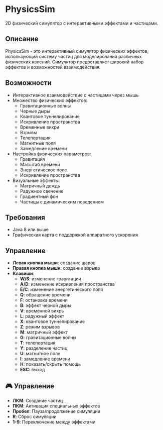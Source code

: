 # PhysicsSim

2D физический симулятор с интерактивными эффектами и частицами.

## Описание

PhysicsSim - это интерактивный симулятор физических эффектов, использующий систему частиц для моделирования различных физических явлений. Симулятор предоставляет широкий набор эффектов и возможностей взаимодействия.

## Возможности

- Интерактивное взаимодействие с частицами через мышь
- Множество физических эффектов:
  - Гравитационные волны
  - Черные дыры
  - Квантовое туннелирование
  - Искривление пространства
  - Временные вихри
  - Взрывы
  - Телепортация
  - Магнитные поля
  - Замедление времени
- Настройка физических параметров:
  - Гравитация
  - Масштаб времени
  - Энергетическое поле
  - Искривление пространства
- Визуальные эффекты:
  - Матричный дождь
  - Радужное свечение
  - Градиентный фон
  - Частицы с динамическим поведением

## Требования

- Java 8 или выше
- Графическая карта с поддержкой аппаратного ускорения

## Управление

- **Левая кнопка мыши**: создание шаров
- **Правая кнопка мыши**: создание взрыва
- **Клавиши**:
  - **W/S**: изменение гравитации
  - **A/D**: изменение искривления пространства
  - **E/C**: изменение энергетического поля
  - **Q**: обращение времени
  - **F**: остановка времени
  - **B**: эффект черной дыры
  - **V**: временной вихрь
  - **L**: радужный эффект
  - **X**: квантовое туннелирование
  - **Z**: режим взрывов
  - **M**: матричный эффект
  - **G**: гравитационные волны
  - **T**: телепортация
  - **Y**: разделение частиц
  - **U**: магнитное поле
  - **I**: замедление времени
  - **H**: показать/скрыть помощь
  - **ESC**: выход

## 🎮 Управление

- **ЛКМ**: Создание частиц
- **ПКМ**: Активация специальных эффектов
- **Пробел**: Пауза/продолжение симуляции
- **R**: Сброс симуляции
- **1-9**: Переключение между эффектами
